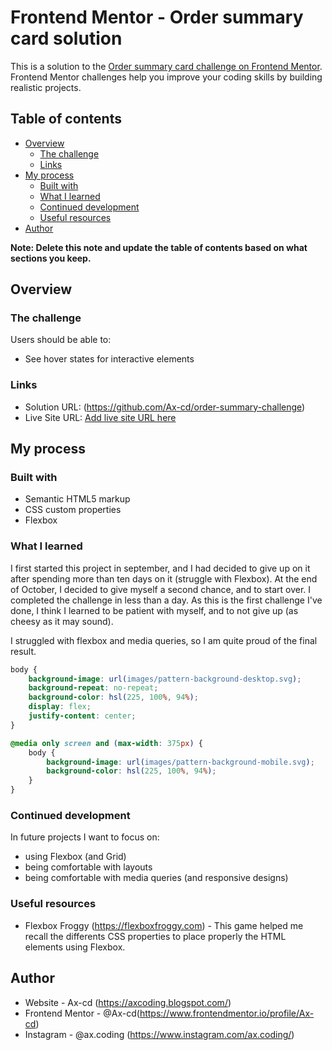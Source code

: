 # Frontend Mentor - Order summary card solution

This is a solution to the [Order summary card challenge on Frontend Mentor](https://www.frontendmentor.io/challenges/order-summary-component-QlPmajDUj). Frontend Mentor challenges help you improve your coding skills by building realistic projects. 

## Table of contents

- [Overview](#overview)
  - [The challenge](#the-challenge)
  - [Links](#links)
- [My process](#my-process)
  - [Built with](#built-with)
  - [What I learned](#what-i-learned)
  - [Continued development](#continued-development)
  - [Useful resources](#useful-resources)
- [Author](#author)

**Note: Delete this note and update the table of contents based on what sections you keep.**

## Overview

### The challenge

Users should be able to:

- See hover states for interactive elements

### Links

- Solution URL: (https://github.com/Ax-cd/order-summary-challenge)
- Live Site URL: [Add live site URL here](https://your-live-site-url.com)



## My process

### Built with

- Semantic HTML5 markup
- CSS custom properties
- Flexbox

### What I learned
I first started this project in september, and I had decided to give up on it after spending more than ten days on it (struggle with Flexbox).
At the end of October, I decided to give myself a second chance, and to start over. I completed the challenge in less than a day.
As this is the first challenge I've done, I think I learned to be patient with myself, and to not give up (as cheesy as it may sound).

I struggled with flexbox and media queries, so I am quite proud of the final result.

```css
body {
    background-image: url(images/pattern-background-desktop.svg);
    background-repeat: no-repeat;
    background-color: hsl(225, 100%, 94%);
    display: flex;
    justify-content: center;
}

@media only screen and (max-width: 375px) {
    body {
        background-image: url(images/pattern-background-mobile.svg);
        background-color: hsl(225, 100%, 94%);
    }
}
```

### Continued development
In future projects I want to focus on:
- using Flexbox (and Grid)
- being comfortable with layouts
- being comfortable with media queries (and responsive designs)

### Useful resources

- Flexbox Froggy (https://flexboxfroggy.com) - This game helped me recall the differents CSS properties to place properly the HTML elements using Flexbox.



## Author

- Website - Ax-cd (https://axcoding.blogspot.com/)
- Frontend Mentor - @Ax-cd(https://www.frontendmentor.io/profile/Ax-cd)
- Instagram - @ax.coding (https://www.instagram.com/ax.coding/)